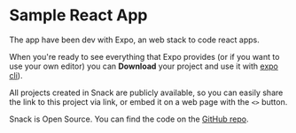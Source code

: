 # Sample React App

The app have been dev with Expo, an web stack to code react apps.

When you're ready to see everything that Expo provides (or if you want to use your own editor) you can **Download** your project and use it with [expo cli](https://docs.expo.dev/get-started/installation/#expo-cli)).

All projects created in Snack are publicly available, so you can easily share the link to this project via link, or embed it on a web page with the `<>` button.

Snack is Open Source. You can find the code on the [GitHub repo](https://github.com/expo/snack).
